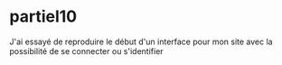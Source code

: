# partiel10

J'ai essayé de reproduire le début d'un interface pour mon site avec la possibilité de se connecter ou s'identifier
